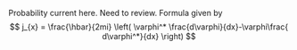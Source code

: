 Probability current here. Need to review. 
Formula given by
$$
j_{x} = \frac{\hbar}{2mi} \left( \varphi^* \frac{d\varphi}{dx}-\varphi\frac{ d\varphi^*}{dx} \right)
$$
